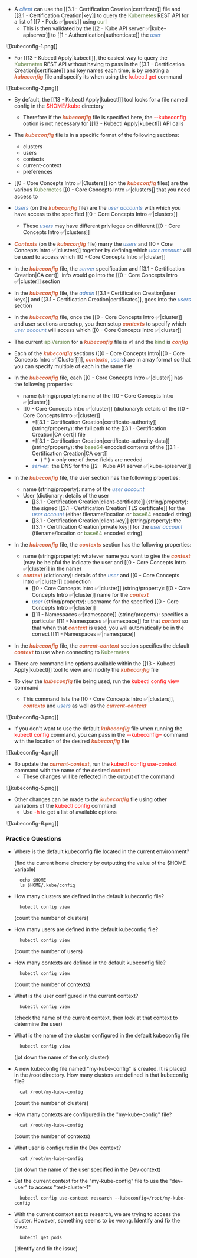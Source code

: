 - A <i><span style="color:#477bbe">client</span></i> can use the [[3.1 - Certification Creation|certificate]] file and [[3.1 - Certification Creation|key]] to query the <span style="color:#5c7e3e">Kubernetes</span> REST API for a list of [[7 - Pods ✅|pods]] using <span style="color:#5c7e3e">curl</span>
	- This is then validated by the [[2 - Kube API server ✅|kube-apiserver]] to [[1 - Authentication|authenticate]] the <i><span style="color:#477bbe">user</span></i>

![[kubeconfig-1.png]]

- For [[13 - Kubectl Apply|kubectl]], the easiest way to query the <span style="color:#5c7e3e">Kubernetes</span> REST API without having to pass in the [[3.1 - Certification Creation|certificate]] and key names each time, is by creating a <b><i><span style="color:#d46644">kubeconfig</span></i></b> file and specify its when using the <span style="color:red">kubectl get</span> command

![[kubeconfig-2.png]]

- By default, the [[13 - Kubectl Apply|kubectl]] tool looks for a file named config in the <span style="color:red">$HOME/.kube</span> directory
	- Therefore if the <b><i><span style="color:#d46644">kubeconfig</span></i></b> file is specified here, the <span style="color:red">--kubeconfig</span> option is not necessary for [[13 - Kubectl Apply|kubectl]] API calls

- The <b><i><span style="color:#d46644">kubeconfig</span></i></b> file is in a specific format of the following sections:
	- clusters
	- users
	- contexts
	- current-context
	- preferences

- [[0 - Core Concepts Intro ✅|Clusters]] (on the <b><i><span style="color:#d46644">kubeconfig</span></i></b> files) are the various <span style="color:#5c7e3e">Kubernetes</span> [[0 - Core Concepts Intro ✅|clusters]] that you need access to

- <i><span style="color:#477bbe">Users</span></i> (on the <b><i><span style="color:#d46644">kubeconfig</span></i></b> file) are the <i><span style="color:#477bbe">user accounts</span></i> with which you have access to the specified [[0 - Core Concepts Intro ✅|clusters]]
	- These <i><span style="color:#477bbe">users</span></i> may have different privileges on different [[0 - Core Concepts Intro ✅|clusters]]

- <b><i><span style="color:#d46644">Contexts</span></i></b> (on the <b><i><span style="color:#d46644">kubeconfig</span></i></b> file) marry the <i><span style="color:#477bbe">users</span></i> and [[0 - Core Concepts Intro ✅|clusters]] together by defining which <i><span style="color:#477bbe">user account</span></i> will be used to access which [[0 - Core Concepts Intro ✅|cluster]]

- In the <b><i><span style="color:#d46644">kubeconfig</span></i></b> file, the <i><span style="color:#477bbe">server</span></i> specification and [[3.1 - Certification Creation|CA cert]]  info would go into the [[0 - Core Concepts Intro ✅|cluster]] section

- In the <b><i><span style="color:#d46644">kubeconfig</span></i></b> file, the <i><span style="color:#477bbe">admin</span></i> [[3.1 - Certification Creation|user keys]] and [[3.1 - Certification Creation|certificates]], goes into the <i><span style="color:#477bbe">users</span></i> section

- In the <b><i><span style="color:#d46644">kubeconfig</span></i></b> file, once the [[0 - Core Concepts Intro ✅|cluster]] and user sections are setup, you then setup <b><i><span style="color:#d46644">contexts</span></i></b> to specify which <i><span style="color:#477bbe">user account</span></i> will access which [[0 - Core Concepts Intro ✅|cluster]]

- The current <span style="color:#5c7e3e">apiVersion</span> for a <b><i><span style="color:#d46644">kubeconfig</span></i></b> file is v1 and the <span style="color:#5c7e3e">kind</span> is <b><i><span style="color:#d46644">config</span></i></b>

- Each of the <b><i><span style="color:#d46644">kubeconfig</span></i></b> sections ([[0 - Core Concepts Intro|[[0 - Core Concepts Intro ✅|Cluster]]]], <b><i><span style="color:#d46644">contexts</span></i></b>, <i><span style="color:#477bbe">users</span></i>) are in array format so that you can specify multiple of each in the same file

- In the <b><i><span style="color:#d46644">kubeconfig</span></i></b> file, each [[0 - Core Concepts Intro ✅|cluster]] has the following properties:
	- name (string/property): name of the [[0 - Core Concepts Intro ✅|cluster]]
	- [[0 - Core Concepts Intro ✅|cluster]] (dictionary): details of the [[0 - Core Concepts Intro ✅|cluster]]
		- *[[3.1 - Certification Creation|certificate-authority]] (string/property): the full path to the [[3.1 - Certification Creation|CA cert]] file
		- *[[3.1 - Certification Creation|certificate-authority-data]] (string/property): the <span style="color:#5c7e3e">base64</span> encoded contents of the [[3.1 - Certification Creation|CA cert]]
			- ( * ) = only one of these fields are needed
		- <i><span style="color:#477bbe">server</span></i>:  the DNS for the [[2 - Kube API server ✅|kube-apiserver]]

- In the <b><i><span style="color:#d46644">kubeconfig</span></i></b> file, the user section has the following properties:
	- name (string/property): name of the <i><span style="color:#477bbe">user account</span></i>
	- User (dictionary: details of the user
		- [[3.1 - Certification Creation|client-certificate]] (string/property): the signed [[3.1 - Certification Creation|TLS certificate]] for the <i><span style="color:#477bbe">user account</span></i> (either filename/location or <span style="color:#5c7e3e">base64</span> encoded string)
		- [[3.1 - Certification Creation|client-key]] (string/property): the [[3.1 - Certification Creation|private key]] for the <i><span style="color:#477bbe">user account</span></i> (filename/location or <span style="color:#5c7e3e">base64</span> encoded string)

- In the <b><i><span style="color:#d46644">kubeconfig</span></i></b> file, the <b><i><span style="color:#d46644">contexts</span></i></b> section has the following properties:
	- name (string/property): whatever name you want to give the <b><i><span style="color:#d46644">context</span></i></b> (may be helpful the indicate the user and [[0 - Core Concepts Intro ✅|cluster]] in the name)
	- <b><i><span style="color:#d46644">context</span></i></b> (dictionary): details of the <i><span style="color:#477bbe">user</span></i> and [[0 - Core Concepts Intro ✅|cluster]] connection
		- [[0 - Core Concepts Intro ✅|cluster]] (string/property): [[0 - Core Concepts Intro ✅|cluster]] name for the <b><i><span style="color:#d46644">context</span></i></b>
		- <i><span style="color:#477bbe">user</span></i> (string/property): username for the specified [[0 - Core Concepts Intro ✅|cluster]]
		- [[11 - Namespaces ✅|namespace]] (string/property): specifies a particular [[11 - Namespaces ✅|namespace]] for that <b><i><span style="color:#d46644">context</span></i></b> so that when that <b><i><span style="color:#d46644">context</span></i></b> is used, you will automatically be in the correct [[11 - Namespaces ✅|namespace]]

- In the <b><i><span style="color:#d46644">kubeconfig</span></i></b> file, the <b><i><span style="color:#d46644">current-context</span></i></b> section specifies the default <b><i><span style="color:#d46644">context</span></i></b> to use when connecting to <span style="color:#5c7e3e">Kubernetes</span>

- There are command line options available within the [[13 - Kubectl Apply|kubectl]] tool to view and modify the <b><i><span style="color:#d46644">kubeconfig</span></i></b> file

- To view the <b><i><span style="color:#d46644">kubeconfig</span></i></b> file being used, run the <span style="color:red">kubectl config view</span> command
	- This command lists the [[0 - Core Concepts Intro ✅|clusters]], <b><i><span style="color:#d46644">contexts</span></i></b> and <i><span style="color:#477bbe">users</span></i> as well as the <b><i><span style="color:#d46644">current-context</span></i></b>

![[kubeconfig-3.png]]

- If you don't want to use the default <b><i><span style="color:#d46644">kubeconfig</span></i></b> file when running the <span style="color:red">kubectl config</span> command, you can pass in the <span style="color:red">--kubeconfig=</span> command with the location of the desired <b><i><span style="color:#d46644">kubeconfig</span></i></b> file

![[kubeconfig-4.png]]

- To update the <b><i><span style="color:#d46644">current-context</span></i></b>, run the <span style="color:red">kubectl config use-context</span> command with the name of the desired <b><i><span style="color:#d46644">context</span></i></b>
	- These changes will be reflected in the output of the command

![[kubeconfig-5.png]]

- Other changes can be made to the <b><i><span style="color:#d46644">kubeconfig</span></i></b> file using other variations of the <span style="color:red">kubectl config</span> command
	- Use <span style="color:red">-h</span> to get a list of available options

![[kubeconfig-6.png]]

### Practice Questions

- Where is the default kubeconfig file located in the current environment?

	(find the current home directory by outputting the value of the $HOME variable)

		echo $HOME
		ls $HOME/.kube/config

- How many clusters are defined in the default kubeconfig file?

		kubectl config view

	(count the number of clusters)

- How many users are defined in the default kubeconfig file?

		kubectl config view

	(count the number of users)

- How many contexts are defined in the default kubeconfig file?

		kubectl config view

	(count the number of contexts)

- What is the user configured in the current context?

		kubectl config view

	(check the name of the current context, then look at that context to determine the user)

- What is the name of the cluster configured in the default kubeconfig file

		kubectl config view

	(jot down the name of the only cluster)

- A new kubeconfig file named "my-kube-config" is created. It is placed in the /root directory. How many clusters are defined in that kubeconfig file?

		cat /root/my-kube-config

	(count the number of clusters)

- How many contexts are configured in the "my-kube-config" file?

		cat /root/my-kube-config

	(count the number of contexts)

- What user is configured in the Dev context?

		cat /root/my-kube-config

	(jot down the name of the user specified in the Dev context)

- Set the current context for the "my-kube-config" file to use the "dev-user" to access "test-cluster-1"

		kubectl config use-context research --kubeconfig=/root/my-kube-config

- With the current context set to research, we are trying to access the cluster. However, something seems to be wrong. Identify and fix the issue.

		kubectl get pods

	(identify and fix the issue)